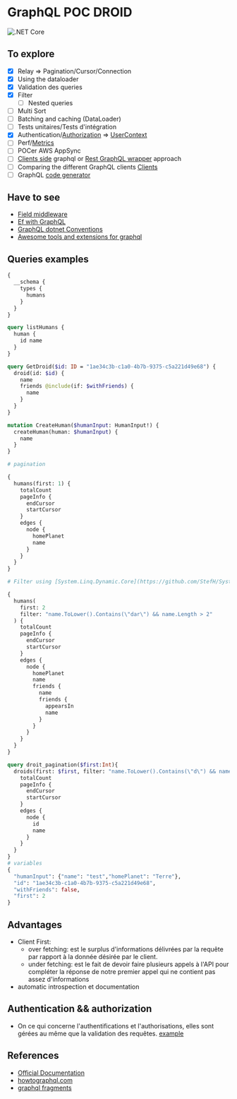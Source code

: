 # GraphQL POC DROID

![.NET Core](https://github.com/Fazzani/graphdroid/workflows/.NET%20Core/badge.svg?branch=master)

## To explore

- [x] Relay => Pagination/Cursor/Connection
- [x] Using the dataloader
- [x] Validation des queries
- [x] Filter
  - [ ] Nested queries
- [ ] Multi Sort
- [ ] Batching and caching (DataLoader)
- [ ] Tests unitaires/Tests d'intégration
- [x] Authentication/[Authorization][Graph_authorization] => [UserContext][UserContext]
- [ ] Perf/[Metrics][Metrics]
- [ ] POCer AWS AppSync
- [ ] [Clients side][graphqlclientside] graphql or [Rest GraphQL wrapper][restgraphqlwrapper] approach
- [ ] Comparing the different GraphQL clients [Clients][graphqlclients]
- [ ] GraphQL [code generator][codegenerator]

## Have to see

- [Field middleware](https://graphql-dotnet.github.io/docs/getting-started/field-middleware)
- [Ef with GraphQL](https://hackernoon.com/how-to-implement-generic-queries-by-combining-entityframework-core-and-graphql-net-77ac8faf4a22)
- [GraphQL dotnet Conventions](https://medium.com/@whuysentruit/from-query-to-mutation-with-graphql-conventions-and-asp-net-core-87845f0a2fbd)
- [Awesome tools and extensions for graphql](https://nordicapis.com/10-awesome-tools-and-extensions-for-graphql-apis/)

## Queries examples

```graphql
{
  __schema {
    types {
      humans
    }
  }
}

query listHumans {
  human {
    id name
  }
}

query GetDroid($id: ID = "1ae34c3b-c1a0-4b7b-9375-c5a221d49e68") {
  droid(id: $id) {
    name
    friends @include(if: $withFriends) {
      name
    }
  }
}

mutation CreateHuman($humanInput: HumanInput!) {
  createHuman(human: $humanInput) {
    name
  }
}

# pagination

{
  humans(first: 1) {
    totalCount
    pageInfo {
      endCursor
      startCursor
    }
    edges {
      node {
        homePlanet
        name
      }
    }
  }
}

# Filter using [System.Linq.Dynamic.Core](https://github.com/StefH/System.Linq.Dynamic.Core)

{
  humans(
    first: 2
    filter: "name.ToLower().Contains(\"dar\") && name.Length > 2"
  ) {
    totalCount
    pageInfo {
      endCursor
      startCursor
    }
    edges {
      node {
        homePlanet
        name
        friends {
          name
          friends {
            appearsIn
            name
          }
        }
      }
    }
  }
}

query droit_pagination($first:Int){
  droids(first: $first, filter: "name.ToLower().Contains(\"d\") && name.Length > 2") {
    totalCount
    pageInfo {
      endCursor
      startCursor
    }
    edges {
      node {
        id
        name
      }
    }
  }
}
# variables
{
  "humanInput": {"name": "test","homePlanet": "Terre"},
  "id": "1ae34c3b-c1a0-4b7b-9375-c5a221d49e68",
  "withFriends": false,
  "first": 2
}
```

## Advantages

- Client First:
  - over fetching: est le surplus d'informations délivrées par la requête par rapport à la donnée désirée par le client.
  - under fetching: est le fait de devoir faire plusieurs appels à l'API pour compléter la réponse de notre premier appel qui ne contient pas assez d'informations
- automatic introspection et documentation

## Authentication && authorization

- On ce qui concerne l'authentifications et l'authorisations, elles sont gérées au même que la validation des requêtes. [example][example_auth]

## References

- [Official Documentation](https://graphql.org/learn)
- [howtographql.com](https://www.howtographql.com)
- [graphql fragments](https://medium.com/graphql-mastery/graphql-fragments-and-how-to-use-them-8ee30b44f59e)

[Graph_authorization]:https://graphql-dotnet.github.io/docs/getting-started/authorization/
[UserContext]:https://graphql-dotnet.github.io/docs/getting-started/user-context
[Metrics]:https://graphql-dotnet.github.io/docs/getting-started/metrics
[graphqlclients]:https://medium.com/open-graphql/exploring-different-graphql-clients-d1bc69de305f
[graphqlclientside]:https://blog.hasura.io/client-side-graphql-schema-resolving-and-schema-stitching-f4d8bccc42d2
[restgraphqlwrapper]:https://graphql.org/blog/rest-api-graphql-wrapper/
[codegenerator]:https://medium.com/the-guild/graphql-code-generator-a34e3785e6fb
[example_auth]:POC_GraphQL\ValidationRules\RequiresAuthValidationRule.cs
